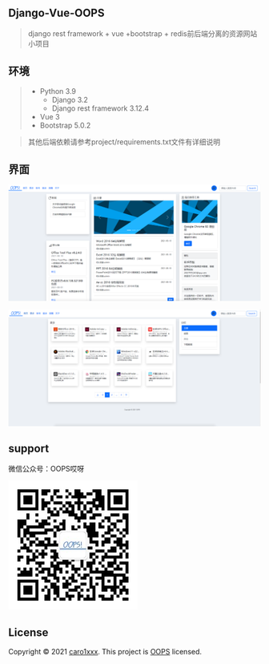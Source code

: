 ## Django-Vue-OOPS

> django rest framework + vue +bootstrap + redis前后端分离的资源网站小项目

## 环境

> * Python 3.9
>   * Django 3.2
>   * Django rest framework 3.12.4
> * Vue 3
> * Bootstrap 5.0.2

> 其他后端依赖请参考project/requirements.txt文件有详细说明

## 界面

![image-20210818152429883](README.assets/image-20210818152429883.png)

![image-20210818152442689](README.assets/image-20210818152442689.png)

## support

微信公众号：OOPS哎呀

![oopsaiya](README.assets/oopsaiya.jpg)



## License

Copyright © 2021 [caro1xxx](https://github.com/caro1xxx).
This project is [OOPS](https://github.com/caro1xxx/OOPS-WebFullstack) licensed.

